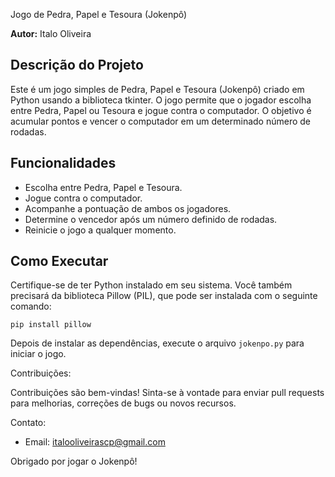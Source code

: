  Jogo de Pedra, Papel e Tesoura (Jokenpô)

**Autor:** Italo Oliveira

## Descrição do Projeto

Este é um jogo simples de Pedra, Papel e Tesoura (Jokenpô) criado em Python usando a biblioteca tkinter. O jogo permite que o jogador escolha entre Pedra, Papel ou Tesoura e jogue contra o computador. O objetivo é acumular pontos e vencer o computador em um determinado número de rodadas.

## Funcionalidades

- Escolha entre Pedra, Papel e Tesoura.
- Jogue contra o computador.
- Acompanhe a pontuação de ambos os jogadores.
- Determine o vencedor após um número definido de rodadas.
- Reinicie o jogo a qualquer momento.

## Como Executar

Certifique-se de ter Python instalado em seu sistema. Você também precisará da biblioteca Pillow (PIL), que pode ser instalada com o seguinte comando:

```
pip install pillow
```

Depois de instalar as dependências, execute o arquivo `jokenpo.py` para iniciar o jogo.


Contribuições:

Contribuições são bem-vindas! Sinta-se à vontade para enviar pull requests para melhorias, correções de bugs ou novos recursos.

Contato:

- Email: italooliveirascp@gmail.com

Obrigado por jogar o Jokenpô!
